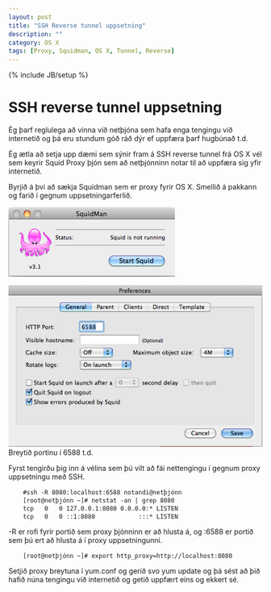 ```yaml
---
layout: post
title: "SSH Reverse tunnel uppsetning"
description: ""
category: OS X
tags: [Proxy, Squidman, OS X, Tunnel, Reverse]
---
```

{% include JB/setup %}
# SSH reverse tunnel uppsetning

Ég þarf reglulega að vinna við netþjóna sem hafa enga tengingu við internetið og þá eru stundum góð ráð dýr ef uppfæra þarf hugbúnað t.d.

Ég ætla að setja upp dæmi sem sýnir fram á SSH reverse tunnel frá OS X vél sem keyrir Squid Proxy þjón sem að netþjónninn notar til að uppfæra sig yfir internetið.

Byrjið á þvi að sækja Squidman sem er proxy fyrir OS X. Smellið á pakkann og farið í gegnum uppsetningarferlið.

![image](/images/squidman.png)

![image](/images/squidman_preferences.png)
Breytið portinu í 6588 t.d.

Fyrst tengirðu þig inn á vélina sem þú vilt að fái nettengingu í gegnum proxy uppsetningu með SSH.


        #ssh -R 8080:localhost:6588 notandi@netþjónn
        [root@netþjónn ~]# netstat -an | grep 8080
        tcp   0   0 127.0.0.1:8080 0.0.0.0:* LISTEN
        tcp   0   0 ::1:8080            :::* LISTEN

-R er rofi fyrir portið sem proxy þjónninn er að hlusta á, og :6588 er portið sem þú ert að hlusta á í proxy uppsetningunni.

        [root@netþjónn ~]# export http_proxy=http://localhost:8080
		
Setjið proxy breytuna í yum.conf og gerið svo yum update og þá sést að þið hafið núna tengingu við internetið og getið uppfært eins og ekkert sé.
